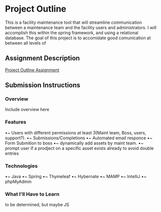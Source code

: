 # Project Outline
This is a facility maintenance tool that will streamline communication between a maintenance team and the facility users and administrators. I will accomplish this within the spring framework, and using a relational database. The goal of this project is to accomidate good comunication at between all levels of 

## Assignment Description
[Project Outline Assignment](https://education.launchcode.org/liftoff/assignments/project-outline/)

## Submission Instructions

### Overview
Include overview here
### Features
•~ Users with different permissions at least 3(Maint team, Boss, users, support?).
•~ Submissions/Completions
•~ Automated email responce
•~ Form Submition to boss
•~ dynamically add assets by maint team.
•~ prompt user if a prodject on a specific asset exists already to avoid double entries

### Technologies
•~ Java
•~ Spring
•~ Thymeleaf
•~ Hybernate
•~ MAMP
•~ IntelliJ
•~ phpMyAdmin

### What I'll Have to Learn
to be determined, but maybe JS
